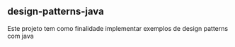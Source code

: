 ## design-patterns-java

Este projeto tem como finalidade implementar exemplos de design patterns com java